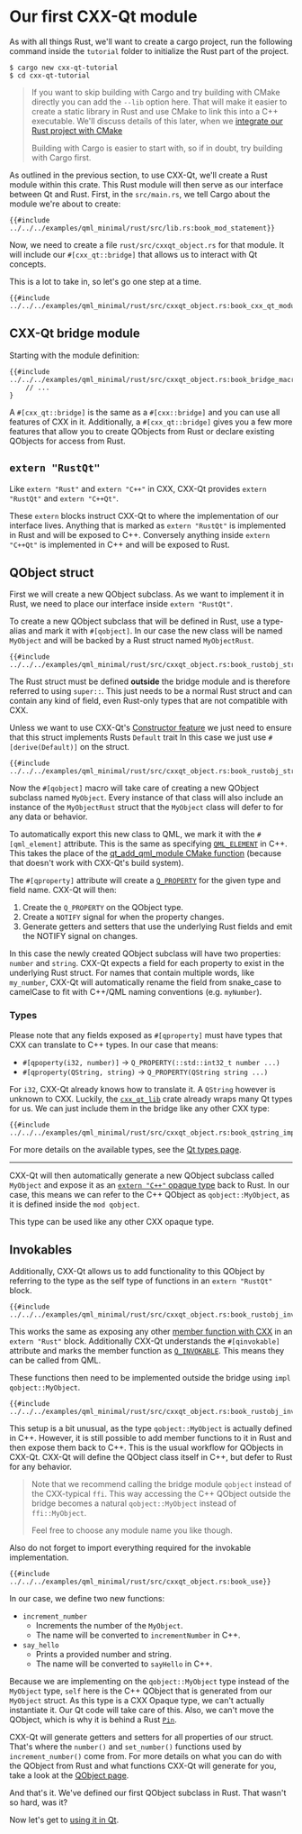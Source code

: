 <!--
SPDX-FileCopyrightText: 2022 Klarälvdalens Datakonsult AB, a KDAB Group company <info@kdab.com>
SPDX-FileContributor: Leon Matthes <leon.matthes@kdab.com>

SPDX-License-Identifier: MIT OR Apache-2.0
-->

# Our first CXX-Qt module

As with all things Rust, we'll want to create a cargo project, run the following command inside the `tutorial` folder to initialize the Rust part of the project.
```console
$ cargo new cxx-qt-tutorial
$ cd cxx-qt-tutorial
```
> If you want to skip building with Cargo and try building with CMake directly
> you can add the `--lib` option here. That will make it easier to create a static library in Rust and use CMake to
> link this into a C++ executable. We'll discuss details of this later, when we [integrate our Rust project with CMake](./5-cmake-integration.md)
>
> Building with Cargo is easier to start with, so if in doubt, try building with Cargo first.

As outlined in the previous section, to use CXX-Qt, we'll create a Rust module within this crate.
This Rust module will then serve as our interface between Qt and Rust.
First, in the `src/main.rs`, we tell Cargo about the module we're about to create:

```rust,ignore
{{#include ../../../examples/qml_minimal/rust/src/lib.rs:book_mod_statement}}
```

Now, we need to create a file `rust/src/cxxqt_object.rs` for that module.
It will include our `#[cxx_qt::bridge]` that allows us to interact with Qt concepts.

This is a lot to take in, so let's go one step at a time.

```rust,ignore
{{#include ../../../examples/qml_minimal/rust/src/cxxqt_object.rs:book_cxx_qt_module}}
```

## CXX-Qt bridge module
Starting with the module definition:
```rust,ignore
{{#include ../../../examples/qml_minimal/rust/src/cxxqt_object.rs:book_bridge_macro}}
    // ...
}
```

A `#[cxx_qt::bridge]` is the same as a `#[cxx::bridge]` and you can use all features of CXX in it.
Additionally, a `#[cxx_qt::bridge]` gives you a few more features that allow you to create QObjects from Rust or declare existing QObjects for access from Rust.

## `extern "RustQt"`

Like `extern "Rust"` and `extern "C++"` in CXX, CXX-Qt provides `extern "RustQt"` and `extern "C++Qt"`.

These `extern` blocks instruct CXX-Qt to where the implementation of our interface lives.
Anything that is marked as `extern "RustQt"` is implemented in Rust and will be exposed to C++.
Conversely anything inside `extern "C++Qt"` is implemented in C++ and will be exposed to Rust.

## QObject struct

First we will create a new QObject subclass.
As we want to implement it in Rust, we need to place our interface inside `extern "RustQt"`.

To create a new QObject subclass that will be defined in Rust, use a type-alias and mark it with `#[qobject]`.
In our case the new class will be named `MyObject` and will be backed by a Rust struct named `MyObjectRust`.

```rust,ignore
{{#include ../../../examples/qml_minimal/rust/src/cxxqt_object.rs:book_rustobj_struct_signature}}
```

The Rust struct must be defined **outside** the bridge module and is therefore referred to using `super::`.
This just needs to be a normal Rust struct and can contain any kind of field, even Rust-only types that are not compatible with CXX.

Unless we want to use CXX-Qt's [Constructor feature](https://docs.rs/cxx-qt/latest/cxx_qt/trait.Constructor.html) we just need to ensure that this struct implements Rusts `Default` trait
In this case we just use `#[derive(Default)]` on the struct.

```rust,ignore
{{#include ../../../examples/qml_minimal/rust/src/cxxqt_object.rs:book_rustobj_struct}}
```

Now the `#[qobject]` macro will take care of creating a new QObject subclass named `MyObject`.
Every instance of that class will also include an instance of the `MyObjectRust` struct that the `MyObject` class will defer to for any data or behavior.

To automatically export this new class to QML, we mark it with the `#[qml_element]` attribute.
This is the same as specifying [`QML_ELEMENT`](https://doc.qt.io/qt-6/qqmlengine.html#QML_ELEMENT) in C++.
This takes the place of the [qt_add_qml_module CMake function](https://doc.qt.io/qt-6/qt-add-qml-module.html)
(because that doesn't work with CXX-Qt's build system).

The `#[qproperty]` attribute will create a [`Q_PROPERTY`](https://doc.qt.io/qt-6/properties.html) for the given type and field name.
CXX-Qt will then:
1. Create the `Q_PROPERTY` on the QObject type.
2. Create a `NOTIFY` signal for when the property changes.
3. Generate getters and setters that use the underlying Rust fields and emit the NOTIFY signal on changes.

In this case the newly created QObject subclass will have two properties: `number` and `string`.
CXX-Qt expects a field for each property to exist in the underlying Rust struct.
For names that contain multiple words, like `my_number`, CXX-Qt will automatically rename the field from snake_case to camelCase to fit with C++/QML naming conventions (e.g. `myNumber`).

### Types

Please note that any fields exposed as `#[qproperty]` must have types that CXX can translate to C++ types.
In our case that means:
- `#[qpoperty(i32, number)]` -> `Q_PROPERTY(::std::int32_t number ...)`
- `#[qproperty(QString, string)` -> `Q_PROPERTY(QString string ...)`

For `i32`, CXX-Qt already knows how to translate it.
A `QString` however is unknown to CXX.
Luckily, the [`cxx_qt_lib`](https://docs.rs/cxx-qt-lib/latest/cxx_qt_lib/) crate already wraps many Qt types for us.
We can just include them in the bridge like any other CXX type:
``` rust, ignore
{{#include ../../../examples/qml_minimal/rust/src/cxxqt_object.rs:book_qstring_import}}
```
For more details on the available types, see the [Qt types page](../concepts/types.md).

-------

CXX-Qt will then automatically generate a new QObject subclass called `MyObject` and expose it as an [`extern "C++"` opaque type](https://cxx.rs/extern-c++.html#opaque-c-types) back to Rust.
In our case, this means we can refer to the C++ QObject as `qobject::MyObject`, as it is defined inside the `mod qobject`.

This type can be used like any other CXX opaque type.

## Invokables

Additionally, CXX-Qt allows us to add functionality to this QObject by referring to the type as the self type of functions in an `extern "RustQt"` block.
```rust,ignore
{{#include ../../../examples/qml_minimal/rust/src/cxxqt_object.rs:book_rustobj_invokable_signature}}
```

This works the same as exposing any other [member function with CXX](https://cxx.rs/extern-rust.html#methods) in an `extern "Rust"` block.
Additionally CXX-Qt understands the `#[qinvokable]` attribute and marks the member function as [`Q_INVOKABLE`](https://doc.qt.io/qt-6/qtqml-cppintegration-exposecppattributes.html#exposing-methods-including-qt-slots).
This means they can be called from QML.



These functions then need to be implemented outside the bridge using `impl qobject::MyObject`.

```rust,ignore
{{#include ../../../examples/qml_minimal/rust/src/cxxqt_object.rs:book_rustobj_invokable_impl}}
```

This setup is a bit unusual, as the type `qobject::MyObject` is actually defined in C++.
However, it is still possible to add member functions to it in Rust and then expose them back to C++.
This is the usual workflow for QObjects in CXX-Qt.
CXX-Qt will define the QObject class itself in C++, but defer to Rust for any behavior.

> Note that we recommend calling the bridge module `qobject` instead of the CXX-typical `ffi`.
> This way accessing the C++ QObject outside the bridge becomes a natural `qobject::MyObject`
> instead of `ffi::MyObject`.
>
> Feel free to choose any module name you like though.

Also do not forget to import everything required for the invokable implementation.

```rust,ignore
{{#include ../../../examples/qml_minimal/rust/src/cxxqt_object.rs:book_use}}
```

In our case, we define two new functions:
- `increment_number`
    - Increments the number of the `MyObject`.
    - The name will be converted to `incrementNumber` in C++.
- `say_hello`
    - Prints a provided number and string.
    - The name will be converted to `sayHello` in C++.

Because we are implementing on the `qobject::MyObject` type instead of the `MyObject` type, `self` here is the C++ QObject that is generated from our `MyObject` struct.
As this type is a CXX Opaque type, we can't actually instantiate it.
Our Qt code will take care of this.
Also, we can't move the QObject, which is why it is behind a Rust [`Pin`](https://doc.rust-lang.org/std/pin/struct.Pin.html).

CXX-Qt will generate getters and setters for all properties of our struct.
That's where the `number()` and `set_number()` functions used by `increment_number()` come from.
For more details on what you can do with the QObject from Rust and what functions CXX-Qt will generate for you, take a look at the [QObject page](../concepts/generated_qobject.md).

And that's it. We've defined our first QObject subclass in Rust. That wasn't so hard, was it?

Now let's get to [using it in Qt](./3-qml-gui.md).
